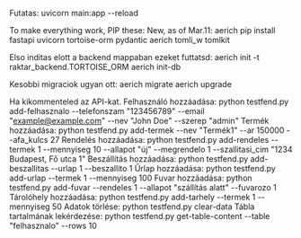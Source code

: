 Futatas:
uvicorn main:app --reload

To make everything work, PIP these: New, as of Mar.11: aerich
pip install fastapi uvicorn tortoise-orm pydantic aerich tomli_w tomlkit


Elso inditas elott a backend mappaban ezeket futtatsd:
aerich init -t raktar_backend.TORTOISE_ORM
aerich init-db

Kesobbi migraciok ugyan ott:
aerich migrate
aerich upgrade


Ha kikommenteled az API-kat.
Felhasználó hozzáadása:             python testfend.py add-felhasznalo --telefonszam "123456789" --email "example@example.com" --nev "John Doe" --szerep "admin"
Termék hozzáadása:                  python testfend.py add-termek --nev "Termék1" --ar 150000 --afa_kulcs 27
Rendelés hozzáadása:                python testfend.py add-rendeles --termek 1 --mennyiseg 10 --allapot "új" --megrendelo 1 --szallitasi_cim "1234 Budapest, Fő utca 1"
Beszállítás hozzáadása:             python testfend.py add-beszallitas --urlap 1 --beszallito 1
Űrlap hozzáadása:                   python testfend.py add-urlap --termek 1 --mennyiseg 100
Fuvar hozzáadása:                   python testfend.py add-fuvar --rendeles 1 --allapot "szállítás alatt" --fuvarozo 1
Tárolóhely hozzáadása:              python testfend.py add-tarhely --termek 1 --mennyiseg 50
Adatok törlése:                     python testfend.py clear-data
Tábla tartalmának lekérdezése:      python testfend.py get-table-content --table "felhasznalo" --rows 10
